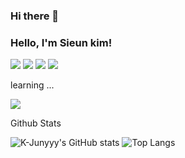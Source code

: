 ### Hi there 👋
<h3>Hello, I'm Sieun kim!</h3>

<!--
**kimssiieun/kimssiieun** is a ✨ _special_ ✨ repository because its `README.md` (this file) appears on your GitHub profile.

Here are some ideas to get you started:

- 🔭 I’m currently working on ...
- 🌱 I’m currently learning ...
- 👯 I’m looking to collaborate on ...
- 🤔 I’m looking for help with ...
- 💬 Ask me about ...
- 📫 How to reach me: ...
- 😄 Pronouns: ...
- ⚡ Fun fact: ...
-->
<img src="https://img.shields.io/badge/html5-E34F26?style=for-the-badge&logo=html5&logoColor=white">
<img src="https://img.shields.io/badge/css-1572B6?style=for-the-badge&logo=css3&logoColor=white">
<img src="https://img.shields.io/badge/javascript-F7DF1E?style=for-the-badge&logo=javascript&logoColor=black">
<img src="https://img.shields.io/badge/jquery-0769AD?style=for-the-badge&logo=jquery&logoColor=white">


<p>learning ...</p>
<img src="https://img.shields.io/badge/react-61DAFB?style=for-the-badge&logo=react&logoColor=black">


<p>Github Stats</p>

![K-Junyyy's GitHub stats](https://github-readme-stats.vercel.app/api?username=kimssiieun&show_icons=true&theme=dracula)
![Top Langs](https://github-readme-stats.vercel.app/api/top-langs/?username=kimssiieun&layout=compact&theme=dracula)
